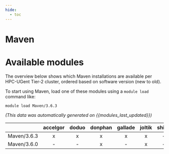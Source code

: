 ```yaml
---
hide:
  - toc
---
```


Maven
=====

# Available modules


The overview below shows which Maven installations are available per HPC-UGent Tier-2 cluster, ordered based on software version (new to old).

To start using Maven, load one of these modules using a `module load` command like:

```shell
module load Maven/3.6.3
```

*(This data was automatically generated on {{modules_last_updated}})*  

| |accelgor|doduo|donphan|gallade|joltik|shinx|skitty|
| :---: | :---: | :---: | :---: | :---: | :---: | :---: | :---: |
|Maven/3.6.3|x|x|x|x|x|-|-|
|Maven/3.6.0|-|-|x|-|x|-|-|
